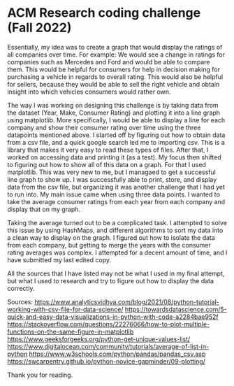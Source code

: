 # ACM Research coding challenge (Fall 2022)

Essentially, my idea was to create a graph that would display the ratings of all companies over time. For example: We would see a change in ratings for companies such as Mercedes and Ford and would be able to compare them. This would be helpful for consumers for help in decision making for purchasing a vehicle in regards to overall rating. This would also be helpful for sellers, because they would be able to sell the right vehicle and obtain insight into which vehicles consumers would rather own. 

The way I was working on designing this challenge is by taking data from the dataset (Year, Make, Consumer Rating) and plotting it into a line graph using matplotlib. More specifically, I would be able to display a line for each company and show their consumer rating over time using the three datapoints mentioned above. I started off by figuring out how to obtain data from a csv file, and a quick google search led me to importing csv. This is a library that makes it very easy to read these types of files. After that, I worked on accessing data and printing it (as a test). My focus then shifted to figuring out how to show all of this data on a graph. For that I used matplotlib. This was very new to me, but I managaed to get a successful line graph to show up. I was successfully able to print, store, and display data from the csv file, but organizing it was another challenge that I had yet to run into. My main issue came when using three data points. I wanted to take the average consumer ratings from each year from each company and display that on my graph. 

Taking the average turned out to be a complicated task. I attempted to solve this issue by using HashMaps, and different algorithms to sort my data into a clean way to display on the graph. I figured out how to isolate the data from each company, but getting to merge the years with the consumer rating averages was complex. I attempted for a decent amount of time, and I have submitted my last edited copy.  

All the sources that I have listed may not be what I used in my final attempt, but what I used to research and try to figure out how to display the data correctly. 


Sources:
https://www.analyticsvidhya.com/blog/2021/08/python-tutorial-working-with-csv-file-for-data-science/
https://towardsdatascience.com/5-quick-and-easy-data-visualizations-in-python-with-code-a2284bae952f
https://stackoverflow.com/questions/22276066/how-to-plot-multiple-functions-on-the-same-figure-in-matplotlib
https://www.geeksforgeeks.org/python-get-unique-values-list/
https://www.digitalocean.com/community/tutorials/average-of-list-in-python
https://www.w3schools.com/python/pandas/pandas_csv.asp
https://swcarpentry.github.io/python-novice-gapminder/09-plotting/

Thank you for reading.
